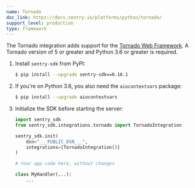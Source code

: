```yaml
---
name: Tornado
doc_link: https://docs.sentry.io/platforms/python/tornado/
support_level: production
type: framework
---
```

The Tornado integration adds support for the [Tornado Web
Framework](https://www.tornadoweb.org/). A Tornado version of 5 or greater and
Python 3.6 or greater is required.

1. Install `sentry-sdk` from PyPI:

    ```bash
    $ pip install --upgrade sentry-sdk==0.16.1
    ```

2.  If you're on Python 3.6, you also need the `aiocontextvars` package:

    ```bash
    $ pip install --upgrade aiocontextvars
    ```

3.  Initialize the SDK before starting the server:

    ```python
    import sentry_sdk
    from sentry_sdk.integrations.tornado import TornadoIntegration

    sentry_sdk.init(
        dsn="___PUBLIC_DSN___",
        integrations=[TornadoIntegration()]
    )

    # Your app code here, without changes

    class MyHandler(...):
        ...
    ```
